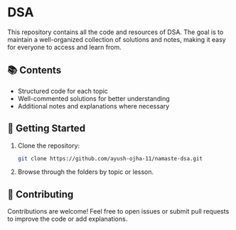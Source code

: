 # DSA

This repository contains all the code and resources of DSA. The goal is to maintain a well-organized collection of solutions and notes, making it easy for everyone to access and learn from.

## 📚 Contents

- Structured code for each topic
- Well-commented solutions for better understanding
- Additional notes and explanations where necessary

## 🚀 Getting Started

1. Clone the repository:
   ```bash
   git clone https://github.com/ayush-ojha-11/namaste-dsa.git
   ```
2. Browse through the folders by topic or lesson.

## 🤝 Contributing

Contributions are welcome! Feel free to open issues or submit pull requests to improve the code or add explanations.
